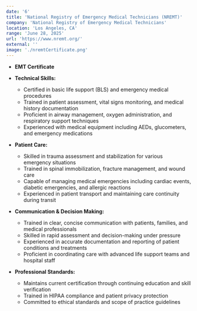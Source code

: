 ```yaml
---
date: '6'
title: 'National Registry of Emergency Medical Technicians (NREMT)'
company: 'National Registry of Emergency Medical Technicians'
location: 'Los Angeles, CA'
range: 'June 28, 2025'
url: 'https://www.nremt.org/'
external: ''
image: './nremtCertificate.png'
---
```


- <b>EMT Certificate</b>

- <b>Technical Skills:</b>

  - Certified in basic life support (BLS) and emergency medical procedures
  - Trained in patient assessment, vital signs monitoring, and medical history documentation
  - Proficient in airway management, oxygen administration, and respiratory support techniques
  - Experienced with medical equipment including AEDs, glucometers, and emergency medications

- <b>Patient Care:</b>

  - Skilled in trauma assessment and stabilization for various emergency situations
  - Trained in spinal immobilization, fracture management, and wound care
  - Capable of managing medical emergencies including cardiac events, diabetic emergencies, and allergic reactions
  - Experienced in patient transport and maintaining care continuity during transit

- <b>Communication & Decision Making:</b>

  - Trained in clear, concise communication with patients, families, and medical professionals
  - Skilled in rapid assessment and decision-making under pressure
  - Experienced in accurate documentation and reporting of patient conditions and treatments
  - Proficient in coordinating care with advanced life support teams and hospital staff

- <b>Professional Standards:</b>

  - Maintains current certification through continuing education and skill verification
  - Trained in HIPAA compliance and patient privacy protection
  - Committed to ethical standards and scope of practice guidelines
